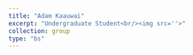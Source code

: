 ```yaml
---
title: "Adam Kaauwai"
excerpt: "Undergraduate Student<br/><img src=''>"
collection: group
type: "bs"
---
```

